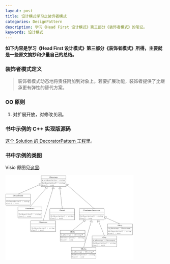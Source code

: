 ```yaml
---
layout: post
title: 设计模式学习之装饰者模式
categories: DesignPattern
description: 学习《Head First 设计模式》第三部分《装饰者模式》的笔记。
keywords: 设计模式
---
```


**如下内容是学习《Head First 设计模式》第三部分《装饰者模式》所得，主要就是一些原文摘抄和少量自己的总结。**

### 装饰者模式定义

> 装饰者模式动态地将责任附加到对象上。若要扩展功能，装饰者提供了比继承更有弹性的替代方案。

### OO 原则

1. 对扩展开放，对修改关闭。

### 书中示例的 C++ 实现版源码

<a href="https://github.com/mzlogin/DesignPatternDemos" target="_blank">这个 Solution 的 DecoratorPattern 工程里</a>。

### 书中示例的类图
<!-- more -->
Visio 原图见<a href="https://github.com/mzlogin/DesignPatternDemos/blob/master/DesignPatternDemos.vsd" target="_blank">这里</a>:

<img src="/images/posts/designpattern/DecoratorPattern.png" width="80%" alt="Decorator Pattern UML Class Diagram" />
